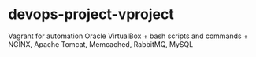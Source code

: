 # devops-project-vproject
Vagrant for automation Oracle VirtualBox + bash scripts and commands + NGINX, Apache Tomcat, Memcached, RabbitMQ, MySQL
